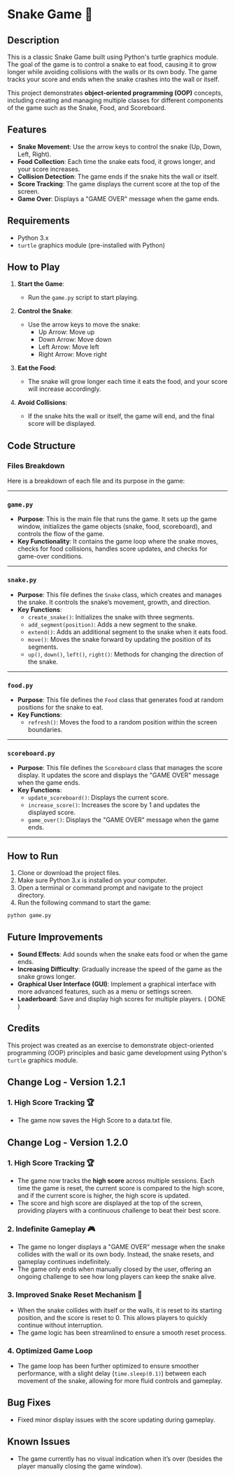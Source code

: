 # Snake Game 🐍

## Description

This is a classic Snake Game built using Python's turtle graphics module. The goal of the game is to control a snake to eat food, causing it to grow longer while avoiding collisions with the walls or its own body. The game tracks your score and ends when the snake crashes into the wall or itself.

This project demonstrates **object-oriented programming (OOP)** concepts, including creating and managing multiple classes for different components of the game such as the Snake, Food, and Scoreboard.

## Features

- **Snake Movement**: Use the arrow keys to control the snake (Up, Down, Left, Right).
- **Food Collection**: Each time the snake eats food, it grows longer, and your score increases.
- **Collision Detection**: The game ends if the snake hits the wall or itself.
- **Score Tracking**: The game displays the current score at the top of the screen.
- **Game Over**: Displays a "GAME OVER" message when the game ends.

## Requirements

- Python 3.x
- `turtle` graphics module (pre-installed with Python)

## How to Play

1. **Start the Game**:
   - Run the `game.py` script to start playing.

2. **Control the Snake**:
   - Use the arrow keys to move the snake:
     - Up Arrow: Move up
     - Down Arrow: Move down
     - Left Arrow: Move left
     - Right Arrow: Move right

3. **Eat the Food**:
   - The snake will grow longer each time it eats the food, and your score will increase accordingly.

4. **Avoid Collisions**:
   - If the snake hits the wall or itself, the game will end, and the final score will be displayed.

## Code Structure

### Files Breakdown

Here is a breakdown of each file and its purpose in the game:

---

### `game.py`

- **Purpose**: This is the main file that runs the game. It sets up the game window, initializes the game objects (snake, food, scoreboard), and controls the flow of the game.
- **Key Functionality**: It contains the game loop where the snake moves, checks for food collisions, handles score updates, and checks for game-over conditions.

---

### `snake.py`

- **Purpose**: This file defines the `Snake` class, which creates and manages the snake. It controls the snake’s movement, growth, and direction.
- **Key Functions**:
  - `create_snake()`: Initializes the snake with three segments.
  - `add_segment(position)`: Adds a new segment to the snake.
  - `extend()`: Adds an additional segment to the snake when it eats food.
  - `move()`: Moves the snake forward by updating the position of its segments.
  - `up()`, `down()`, `left()`, `right()`: Methods for changing the direction of the snake.

---

### `food.py`

- **Purpose**: This file defines the `Food` class that generates food at random positions for the snake to eat.
- **Key Functions**:
  - `refresh()`: Moves the food to a random position within the screen boundaries.

---

### `scoreboard.py`

- **Purpose**: This file defines the `Scoreboard` class that manages the score display. It updates the score and displays the "GAME OVER" message when the game ends.
- **Key Functions**:
  - `update_scoreboard()`: Displays the current score.
  - `increase_score()`: Increases the score by 1 and updates the displayed score.
  - `game_over()`: Displays the "GAME OVER" message when the game ends.

---

## How to Run

1. Clone or download the project files.
2. Make sure Python 3.x is installed on your computer.
3. Open a terminal or command prompt and navigate to the project directory.
4. Run the following command to start the game:

```bash
python game.py
```
## Future Improvements

- **Sound Effects**: Add sounds when the snake eats food or when the game ends.
- **Increasing Difficulty**: Gradually increase the speed of the game as the snake grows longer.
- **Graphical User Interface (GUI)**: Implement a graphical interface with more advanced features, such as a menu or settings screen.
- **Leaderboard**: Save and display high scores for multiple players. ( DONE )

## Credits

This project was created as an exercise to demonstrate object-oriented programming (OOP) principles and basic game development using Python's `turtle` graphics module.

## Change Log - Version 1.2.1

### 1. **High Score Tracking** 🏆
 - The game now saves the High Score to a data.txt file.

## Change Log - Version 1.2.0

### 1. **High Score Tracking** 🏆
   - The game now tracks the **high score** across multiple sessions. Each time the game is reset, the current score is compared to the high score, and if the current score is higher, the high score is updated.
   - The score and high score are displayed at the top of the screen, providing players with a continuous challenge to beat their best score.

### 2. **Indefinite Gameplay** 🎮
   - The game no longer displays a "GAME OVER" message when the snake collides with the wall or its own body. Instead, the snake resets, and gameplay continues indefinitely.
   - The game only ends when manually closed by the user, offering an ongoing challenge to see how long players can keep the snake alive.

### 3. **Improved Snake Reset Mechanism** 🔄
   - When the snake collides with itself or the walls, it is reset to its starting position, and the score is reset to 0. This allows players to quickly continue without interruption.
   - The game logic has been streamlined to ensure a smooth reset process.

### 4. **Optimized Game Loop**
   - The game loop has been further optimized to ensure smoother performance, with a slight delay (`time.sleep(0.1)`) between each movement of the snake, allowing for more fluid controls and gameplay.
   
## Bug Fixes
- Fixed minor display issues with the score updating during gameplay.
  
## Known Issues
- The game currently has no visual indication when it’s over (besides the player manually closing the game window).

